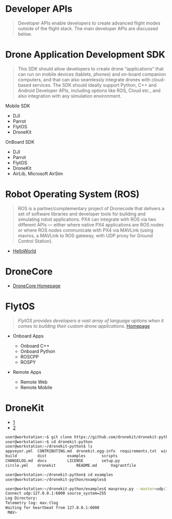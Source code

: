 # Developer APIs

> Developer APIs enable developers to create advanced flight modes outside of the flight stack. The main developer APIs are discussed below.

# Drone Application Development SDK

> This SDK should allow developers to create drone “applications” that can run on mobile devices (tablets, phones) and on-board companion computers, and that can also seamlessly integrate drones with cloud-based services. The SDK should ideally support Python, C++ and Android Developer APIs, including options like ROS, Cloud etc., and also integration with any simulation environment.

Mobile SDK

- DJI
- Parrot
- FlytOS
- DroneKit

OnBoard SDK

- DJI
- Parrot
- FlytOS
- DroneKit
- AirLib, Microsoft AirSim

# Robot Operating System (ROS)

> ROS is a partner/complementary project of Dronecode that delivers a set of software libraries and developer tools for building and simulating robot applications.  PX4 can integrate with ROS via two different APIs — either where native PX4 applications are ROS nodes or where ROS nodes communicate with PX4 via MAVLink (using mavros, a MAVLink to ROS gateway, with UDP proxy for Ground Control Station).

- [HelloWorld](https://www.youtube.com/playlist?list=PL39WpgKDjDfVfiNVG47DBi93wsh2XHKVO)

# DroneCore

- [DroneCore Homepage](https://docs.dronecore.io/en/)

# FlytOS

> _FlytOS provides developers a vast array of language options when it comes to building their custom drone applications._ [Homepage](http://docs.flytbase.com/docs/FlytOS/Developers/BuildingCustomApps/OnboardPython.html#write-onboard-python)

- Onboard Apps
  - Onboard C++
  - Onboard Python
  - ROSCPP
  - ROSPY

- Remote Apps
  - Remote Web
  - Remote Mobile


# DroneKit

- [1](https://wiki.dronecode.org/_media/u10.droneapi_structure_and_usage_-_kevin_hester.pdf)
- [2](https://www.youtube.com/watch?v=C3kk4XMpFjs)

```sh
user@workstation:~$ git clone https://github.com/dronekit/dronekit-python.git
user@workstation:~$ cd dronekit-python
user@workstation:~/dronekit-python$ ls
appveyor.yml  CONTRIBUTING.md  dronekit.egg-info  requirements.txt  windows
build	      dist	       examples		  scripts
CHANGELOG.md  docs	       LICENSE		  setup.py
circle.yml    dronekit	       README.md	  Vagrantfile
```

```sh
user@workstation:~/dronekit-python$ cd examples
user@workstation:~/dronekit-python/examples$ 
```

```sh
user@workstation:~/dronekit-python/examples$ mavproxy.py --master=udp:127.0.0.1:6000
Connect udp:127.0.0.1:6000 source_system=255
Log Directory: 
Telemetry log: mav.tlog
Waiting for heartbeat from 127.0.0.1:6000
 MAV> 
```